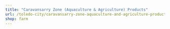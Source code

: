 ```yaml
---
title: "Caravansarry Zone (Aquaculture & Agriculture) Products"
url: /toledo-city/caravansarry-zone-aquaculture-and-agriculture-products/
shop: farm
---
```

